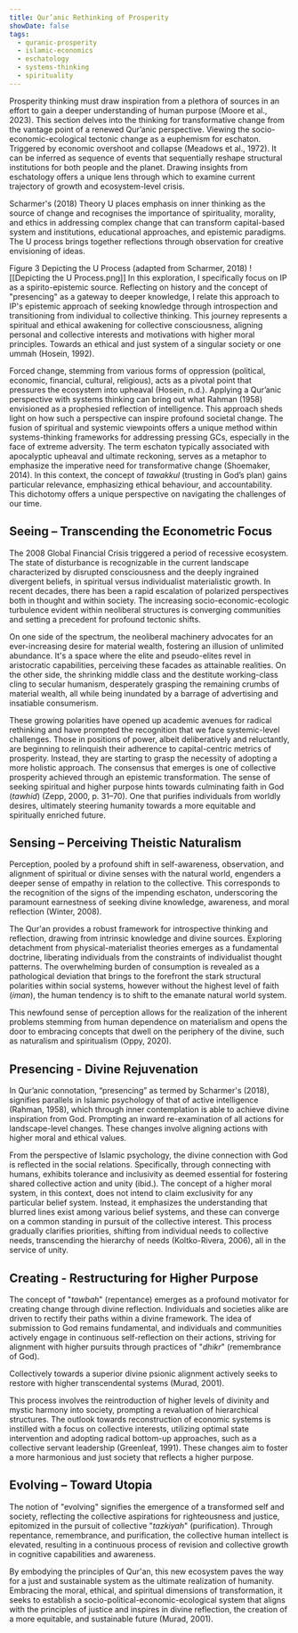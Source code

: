 ```yaml
---
title: Qur’anic Rethinking of Prosperity
showDate: false
tags:
  - quranic-prosperity
  - islamic-economics
  - eschatology
  - systems-thinking
  - spirituality
---
```

Prosperity thinking must draw inspiration from a plethora of sources in an effort to gain a deeper understanding of human purpose (Moore et al., 2023). This section delves into the thinking for transformative change from the vantage point of a renewed Qur’anic perspective. Viewing the socio-economic-ecological tectonic change as a euphemism for eschaton. Triggered by economic overshoot and collapse (Meadows et al., 1972). It can be inferred as sequence of events that sequentially reshape structural institutions for both people and the planet. Drawing insights from eschatology offers a unique lens through which to examine current trajectory of growth and ecosystem-level crisis.

Scharmer's (2018) Theory U places emphasis on inner thinking as the source of change and recognises the importance of spirituality, morality, and ethics in addressing complex change that can transform capital-based system and institutions, educational approaches, and epistemic paradigms. The U process brings together reflections through observation for creative envisioning of ideas.

Figure 3 Depicting the U Process (adapted from Scharmer, 2018)
![[Depicting the U Process.png]]
In this exploration, I specifically focus on IP as a spirito-epistemic source. Reflecting on history and the concept of "presencing" as a gateway to deeper knowledge, I relate this approach to IP's epistemic approach of seeking knowledge through introspection and transitioning from individual to collective thinking. This journey represents a spiritual and ethical awakening for collective consciousness, aligning personal and collective interests and motivations with higher moral principles. Towards an ethical and just system of a singular society or one ummah (Hosein, 1992). 

Forced change, stemming from various forms of oppression (political, economic, financial, cultural, religious), acts as a pivotal point that pressures the ecosystem into upheaval (Hosein, n.d.). Applying a Qur’anic perspective with systems thinking can bring out what Rahman (1958) envisioned as a prophesied reflection of intelligence. This approach sheds light on how such a perspective can inspire profound societal change. The fusion of spiritual and systemic viewpoints offers a unique method within systems-thinking frameworks for addressing pressing GCs, especially in the face of extreme adversity. The term eschaton typically associated with apocalyptic upheaval and ultimate reckoning, serves as a metaphor to emphasize the imperative need for transformative change (Shoemaker, 2014). In this context, the concept of _tawakkul_ (trusting in God’s plan) gains particular relevance, emphasizing ethical behaviour, and accountability. This dichotomy offers a unique perspective on navigating the challenges of our time.

## Seeing – Transcending the Econometric Focus

The 2008 Global Financial Crisis triggered a period of recessive ecosystem. The state of disturbance is recognizable in the current landscape characterized by disrupted consciousness and the deeply ingrained divergent beliefs, in spiritual versus individualist materialistic growth. In recent decades, there has been a rapid escalation of polarized perspectives both in thought and within society. The increasing socio-economic-ecologic turbulence evident within neoliberal structures is converging communities and setting a precedent for profound tectonic shifts.

On one side of the spectrum, the neoliberal machinery advocates for an ever-increasing desire for material wealth, fostering an illusion of unlimited abundance. It's a space where the elite and pseudo-elites revel in aristocratic capabilities, perceiving these facades as attainable realities. On the other side, the shrinking middle class and the destitute working-class cling to secular humanism, desperately grasping the remaining crumbs of material wealth, all while being inundated by a barrage of advertising and insatiable consumerism.

These growing polarities have opened up academic avenues for radical rethinking and have prompted the recognition that we face systemic-level challenges. Those in positions of power, albeit deliberatively and reluctantly, are beginning to relinquish their adherence to capital-centric metrics of prosperity. Instead, they are starting to grasp the necessity of adopting a more holistic approach. The consensus that emerges is one of collective prosperity achieved through an epistemic transformation. The sense of seeking spiritual and higher purpose hints towards culminating faith in God (_tawhid_) (Zepp, 2000, p. 31–70). One that purifies individuals from worldly desires, ultimately steering humanity towards a more equitable and spiritually enriched future.

## Sensing – Perceiving Theistic Naturalism

Perception, pooled by a profound shift in self-awareness, observation, and alignment of spiritual or divine senses with the natural world, engenders a deeper sense of empathy in relation to the collective. This corresponds to the recognition of the signs of the impending eschaton, underscoring the paramount earnestness of seeking divine knowledge, awareness, and moral reflection (Winter, 2008).

The Qur'an provides a robust framework for introspective thinking and reflection, drawing from intrinsic knowledge and divine sources. Exploring detachment from physical-materialist theories emerges as a fundamental doctrine, liberating individuals from the constraints of individualist thought patterns. The overwhelming burden of consumption is revealed as a pathological deviation that brings to the forefront the stark structural polarities within social systems, however without the highest level of faith (_iman_), the human tendency is to shift to the emanate natural world system.

This newfound sense of perception allows for the realization of the inherent problems stemming from human dependence on materialism and opens the door to embracing concepts that dwell on the periphery of the divine, such as naturalism and spiritualism (Oppy, 2020).

## Presencing - Divine Rejuvenation

In Qur’anic connotation, “presencing” as termed by Scharmer's (2018), signifies parallels in Islamic psychology of that of active intelligence (Rahman, 1958), which through inner contemplation is able to achieve divine inspiration from God. Prompting an inward re-examination of all actions for landscape-level changes. These changes involve aligning actions with higher moral and ethical values.

From the perspective of Islamic psychology, the divine connection with God is reflected in the social relations. Specifically, through connecting with humans, exhibits tolerance and inclusivity as deemed essential for fostering shared collective action and unity (ibid.). The concept of a higher moral system, in this context, does not intend to claim exclusivity for any particular belief system. Instead, it emphasizes the understanding that blurred lines exist among various belief systems, and these can converge on a common standing in pursuit of the collective interest. This process gradually clarifies priorities, shifting from individual needs to collective needs, transcending the hierarchy of needs (Koltko-Rivera, 2006), all in the service of unity.

## Creating - Restructuring for Higher Purpose

The concept of "_tawbah_" (repentance) emerges as a profound motivator for creating change through divine reflection. Individuals and societies alike are driven to rectify their paths within a divine framework. The idea of submission to God remains fundamental, and individuals and communities actively engage in continuous self-reflection on their actions, striving for alignment with higher pursuits through practices of "_dhikr_" (remembrance of God).

Collectively towards a superior divine psionic alignment actively seeks to restore with higher transcendental systems (Murad, 2001).

This process involves the reintroduction of higher levels of divinity and mystic harmony into society, prompting a revaluation of hierarchical structures. The outlook towards reconstruction of economic systems is instilled with a focus on collective interests, utilizing optimal state intervention and adopting radical bottom-up approaches, such as a collective servant leadership (Greenleaf, 1991). These changes aim to foster a more harmonious and just society that reflects a higher purpose.

## Evolving – Toward Utopia

The notion of "evolving" signifies the emergence of a transformed self and society, reflecting the collective aspirations for righteousness and justice, epitomized in the pursuit of collective "_tazkiyah_" (purification). Through repentance, remembrance, and purification, the collective human intellect is elevated, resulting in a continuous process of revision and collective growth in cognitive capabilities and awareness.

By embodying the principles of Qur'an, this new ecosystem paves the way for a just and sustainable system as the ultimate realization of humanity. Embracing the moral, ethical, and spiritual dimensions of transformation, it seeks to establish a socio-political-economic-ecological system that aligns with the principles of justice and inspires in divine reflection, the creation of a more equitable, and sustainable future (Murad, 2001).